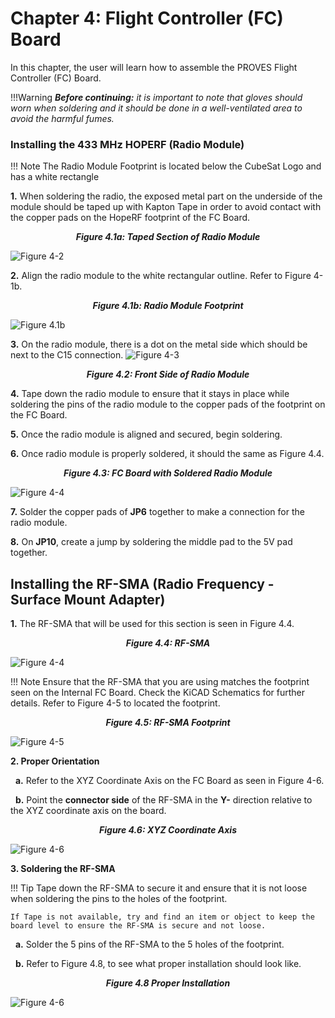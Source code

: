 # Chapter 4: Flight Controller (FC) Board 
In this chapter, the user will learn how to assemble the PROVES Flight Controller (FC) Board.

!!!Warning
    ***Before continuing:** it is important to note that gloves should worn when soldering and it should be done in a well-ventilated area to avoid the harmful fumes.*</span>

### Installing the 433 MHz HOPERF (Radio Module)

!!! Note
    The Radio Module Footprint is located below the CubeSat Logo and has a white rectangle

**1.** When soldering the radio, the exposed metal part on the underside of the module should be taped up with Kapton Tape in order to avoid contact with the copper pads on the HopeRF footprint of the FC Board.
*<p align="center"> **Figure 4.1a: Taped Section of Radio Module**</p>*
![Figure 4-2](images/radiota.jpeg)
  

**2.** Align the radio module to the white rectangular outline. Refer to Figure 4-1b. 
*<p align="center">**Figure 4.1b: Radio Module Footprint**</p>*

![Figure 4.1b](images/Radio_Module.jpeg)

  
 

**3.** On the radio module, there is a dot on the metal side which should be next to the C15 connection.
![Figure 4-3](images/radioc15.png) 
 *<p align="center">**Figure 4.2: Front Side of Radio Module** </p>*

**4.** Tape down the radio module to ensure that it stays in place while soldering the pins of the radio module to the copper pads of the footprint on the FC Board.

**5.** Once the radio module is aligned and secured, begin soldering.

**6.** Once radio module is properly soldered, it should the same as Figure 4.4.

*<p align="center">**Figure 4.3: FC Board with Soldered Radio Module**</p>*
![Figure 4-4](images/radiofc.jpeg)


**7.** Solder the copper pads of **JP6** together to make a connection for the radio module.

**8.** On **JP10**, create a jump by soldering the middle pad to the 5V pad together.


## Installing the RF-SMA (Radio Frequency - Surface Mount Adapter)

**1.** The RF-SMA that will be used for this section is seen in Figure 4.4.
   *<p align="center">**Figure 4.4: RF-SMA**</p>*

   ![Figure 4-4](images/RFMA.jpeg) 

!!! Note
    Ensure that the RF-SMA that you are using matches the footprint seen on the Internal FC Board. Check the KiCAD Schematics for further details. Refer to Figure 4-5 to located the footprint. 
  *<p align="center">**Figure 4.5: RF-SMA Footprint**</p>*
  ![Figure 4-5](images/XYZ.jpeg) 
  

**2. Proper Orientation**

&nbsp;  **a.** Refer to the XYZ Coordinate Axis on the FC Board as seen in Figure 4-6. 

&nbsp; **b.** Point the **connector side** of the RF-SMA in the **Y-** direction relative to the XYZ coordinate axis on the board. 
  *<p align="center">**Figure 4.6: XYZ Coordinate Axis**</p>*
  ![Figure 4-6](images/RF-SMA.jpeg) 

**3. Soldering the RF-SMA** 

!!! Tip 
    Tape down the RF-SMA to secure it and ensure that it is not loose when soldering the pins to the holes of the footprint.
    
    If Tape is not available, try and find an item or object to keep the board level to ensure the RF-SMA is secure and not loose.

&nbsp; **a.** Solder the 5 pins of the RF-SMA to the 5 holes of the footprint.

&nbsp; **b.** Refer to Figure 4.8, to see what proper installation should look like.
*<p align="center">**Figure 4.8 Proper Installation**</p>*
![Figure 4-6](images/Full_Board.jpeg) 
  
  

